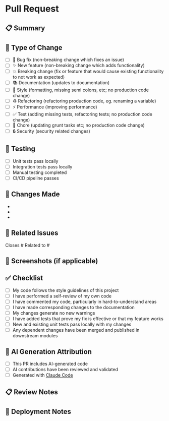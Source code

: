 # Pull Request

## 📋 Summary
<!-- Brief description of what this PR accomplishes -->

## 🎯 Type of Change
<!-- Mark with x the type that applies -->
- [ ] 🐛 Bug fix (non-breaking change which fixes an issue)
- [ ] ✨ New feature (non-breaking change which adds functionality)
- [ ] 💥 Breaking change (fix or feature that would cause existing functionality to not work as expected)
- [ ] 📚 Documentation (updates to documentation)
- [ ] 🎨 Style (formatting, missing semi colons, etc; no production code change)
- [ ] ♻️ Refactoring (refactoring production code, eg. renaming a variable)
- [ ] ⚡ Performance (improving performance)
- [ ] ✅ Test (adding missing tests, refactoring tests; no production code change)
- [ ] 🔧 Chore (updating grunt tasks etc; no production code change)
- [ ] 🔒 Security (security related changes)

## 🧪 Testing
<!-- Describe the tests that you ran to verify your changes -->
- [ ] Unit tests pass locally
- [ ] Integration tests pass locally
- [ ] Manual testing completed
- [ ] CI/CD pipeline passes

## 📝 Changes Made
<!-- List the main changes made in this PR -->
- 
- 
- 

## 🔗 Related Issues
<!-- Link to related issues -->
Closes #
Related to #

## 📸 Screenshots (if applicable)
<!-- Add screenshots to help explain your changes -->

## ✅ Checklist
<!-- Mark completed items with x -->
- [ ] My code follows the style guidelines of this project
- [ ] I have performed a self-review of my own code
- [ ] I have commented my code, particularly in hard-to-understand areas
- [ ] I have made corresponding changes to the documentation
- [ ] My changes generate no new warnings
- [ ] I have added tests that prove my fix is effective or that my feature works
- [ ] New and existing unit tests pass locally with my changes
- [ ] Any dependent changes have been merged and published in downstream modules

## 🤖 AI Generation Attribution
<!-- If this PR includes AI-generated code, please acknowledge -->
- [ ] This PR includes AI-generated code
- [ ] AI contributions have been reviewed and validated
- [ ] Generated with [Claude Code](https://claude.ai/code)

## 📋 Review Notes
<!-- Additional notes for reviewers -->

## 🚀 Deployment Notes
<!-- Special deployment considerations -->